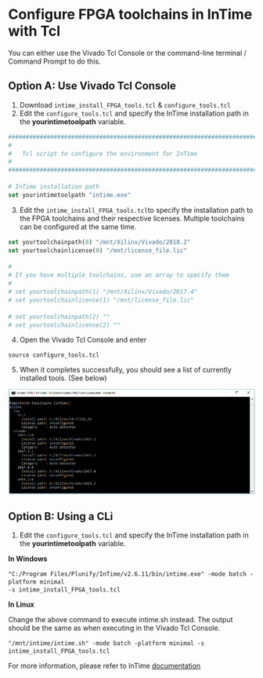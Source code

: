 # Configure FPGA toolchains in InTime with Tcl

You can either use the Vivado Tcl Console or the command-line terminal / Command Prompt to do this. 


## Option A: Use Vivado Tcl Console
1. Download `intime_install_FPGA_tools.tcl` & `configure_tools.tcl`
2. Edit the `configure_tools.tcl` and specify the InTime installation path in the **yourintimetoolpath** variable.

```Tcl
#################################################################################
#
#	Tcl script to configure the environment for InTime 
#
#################################################################################

# InTime installation path
set yourintimetoolpath "intime.exe"
```

3. Edit the `intime_install_FPGA_tools.tcl`to specify the installation path to the FPGA toolchains and their respective licenses. Multiple toolchains can be configured at the same time.

```Tcl
set yourtoolchainpath(0) "/mnt/Xilinx/Vivado/2018.2"
set yourtoolchainlicense(0) "/mnt/license_file.lic"

#
# If you have multiple toolchains, use an array to specify them
#
# set yourtoolchainpath(1) "/mnt/Xilinx/Vivado/2017.4"
# set yourtoolchainlicense(1) "/mnt/license_file.lic"

# set yourtoolchainpath(2) ""
# set yourtoolchainlicense(2) ""
```


4. Open the Vivado Tcl Console and enter 
```console
source configure_tools.tcl
```

5. When it completes successfully, you should see a list of currently installed tools. (See below) 

![alt text](https://github.com/plunify/InTime/blob/master/images/Vivado_tcl_console_tool_list.png)

## Option B: Using a CLi
1. Edit the `configure_tools.tcl` and specify the InTime installation path in the **yourintimetoolpath** variable.

**In Windows**

```console
"C:/Program Files/Plunify/InTime/v2.6.11/bin/intime.exe" -mode batch -platform minimal 
-s intime_install_FPGA_tools.tcl
```

**In Linux**

Change the above command to execute intime.sh instead. The output should be the same as when executing in the Vivado Tcl Console.
```console
"/mnt/intime/intime.sh" -mode batch -platform minimal -s intime_install_FPGA_tools.tcl
```


For more information, please refer to InTime [documentation](https://docs.plunify.com/intime/configuration.html)

